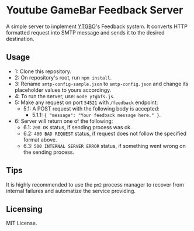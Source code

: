 # Youtube GameBar Feedback Server
A simple server to implement [YTGBO](https://github.com/MarconiGRF/YoutubeGameBarOverlay)'s Feedback system. It converts HTTP formatted request into SMTP message and sends it to the desired destination.

## Usage
* 1: Clone this repository.  
* 2: On repository's root, run `npm install`.
* 3: Rename `smtp-config-sample.json` to `smtp-config.json` and change its placeholder values to yours accordingy.
* 4: To run the server, use: `node ytgbfs.js`.  
* 5: Make any request on port `54521` with `/feedback` endpoint:
   * 5.1: A POST request with the following body is accepted:
     * 5.1.1: `{ "message": "Your feedback message here." }`. 
* 6: Server will return one of the following:
   * 6.1: `200 OK` status, if sending process was ok.
   * 6.2: `400 BAD REQUEST` status, if request does not follow the specified format above.
   * 6.3: `500 INTERNAL SERVER ERROR` status, if something went wrong on the sending process.

## Tips
It is highly recommended to use the `pm2` process manager to recover from internal failures and automatize the service providing.

## Licensing
MIT License.
